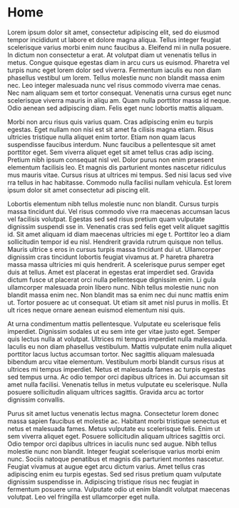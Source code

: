 # Home

Lorem ipsum dolor sit amet, consectetur adipiscing elit, sed do eiusmod tempor incididunt ut labore et dolore magna
aliqua. Tellus integer feugiat scelerisque varius morbi enim nunc faucibus a. Eleifend mi in nulla posuere. In dictum non consectetur a erat. At volutpat diam ut venenatis tellus in metus. Congue quisque egestas diam in arcu curs
us euismod. Pharetra vel turpis nunc eget lorem dolor sed viverra. Fermentum iaculis eu non diam phasellus vestibul
um lorem. Tellus molestie nunc non blandit massa enim nec. Leo integer malesuada nunc vel risus commodo viverra mae
cenas. Nec nam aliquam sem et tortor consequat. Venenatis urna cursus eget nunc scelerisque viverra mauris in aliqu
am. Quam nulla porttitor massa id neque. Odio aenean sed adipiscing diam. Felis eget nunc lobortis mattis aliquam.

Morbi non arcu risus quis varius quam. Cras adipiscing enim eu turpis egestas. Eget nullam non nisi est sit amet fa
cilisis magna etiam. Risus ultricies tristique nulla aliquet enim tortor. Etiam non quam lacus suspendisse faucibus
interdum. Nunc faucibus a pellentesque sit amet porttitor eget. Sem viverra aliquet eget sit amet tellus cras adip
iscing. Pretium nibh ipsum consequat nisl vel. Dolor purus non enim praesent elementum facilisis leo. Et magnis dis
parturient montes nascetur ridiculus mus mauris vitae. Cursus risus at ultrices mi tempus. Sed nisi lacus sed vive
rra tellus in hac habitasse. Commodo nulla facilisi nullam vehicula. Est lorem ipsum dolor sit amet consectetur adi
piscing elit.

Lobortis elementum nibh tellus molestie nunc non blandit. Cursus turpis massa tincidunt dui. Vel risus commodo vive
rra maecenas accumsan lacus vel facilisis volutpat. Egestas sed sed risus pretium quam vulputate dignissim suspendi
sse in. Venenatis cras sed felis eget velit aliquet sagittis id. Sit amet aliquam id diam maecenas ultricies mi ege
t. Porttitor leo a diam sollicitudin tempor id eu nisl. Hendrerit gravida rutrum quisque non tellus. Mauris ultrice
s eros in cursus turpis massa tincidunt dui ut. Ullamcorper dignissim cras tincidunt lobortis feugiat vivamus at. P
haretra pharetra massa massa ultricies mi quis hendrerit. A scelerisque purus semper eget duis at tellus. Amet est
placerat in egestas erat imperdiet sed. Gravida dictum fusce ut placerat orci nulla pellentesque dignissim enim. Li
gula ullamcorper malesuada proin libero nunc. Nibh tellus molestie nunc non blandit massa enim nec. Non blandit mas
sa enim nec dui nunc mattis enim ut. Tortor posuere ac ut consequat. Ut etiam sit amet nisl purus in mollis. Et ult
rices neque ornare aenean euismod elementum nisi quis.

At urna condimentum mattis pellentesque. Vulputate eu scelerisque felis imperdiet. Dignissim sodales ut eu sem inte
ger vitae justo eget. Semper quis lectus nulla at volutpat. Ultrices mi tempus imperdiet nulla malesuada. Iaculis eu non diam phasellus vestibulum. Mattis vulputate enim nulla aliquet porttitor lacus luctus accumsan tortor. Nec sagittis aliquam malesuada bibendum arcu vitae elementum. Vestibulum morbi blandit cursus risus at ultrices mi tempus imperdiet. Netus et malesuada fames ac turpis egestas sed tempus urna. Ac odio tempor orci dapibus ultrices in. Dui accumsan sit amet nulla facilisi. Venenatis tellus in metus vulputate eu scelerisque. Nulla posuere sollicitudin aliquam ultrices sagittis. Gravida arcu ac tortor dignissim convallis.

Purus sit amet luctus venenatis lectus magna. Consectetur lorem donec massa sapien faucibus et molestie ac. Habitant morbi tristique senectus et netus et malesuada fames. Metus vulputate eu scelerisque felis. Enim ut sem viverra aliquet eget. Posuere sollicitudin aliquam ultrices sagittis orci. Odio tempor orci dapibus ultrices in iaculis nunc sed augue. Nibh tellus molestie nunc non blandit. Integer feugiat scelerisque varius morbi enim nunc. Sociis natoque penatibus et magnis dis parturient montes nascetur. Feugiat vivamus at augue eget arcu dictum varius. Amet tellus cras adipiscing enim eu turpis egestas. Sed sed risus pretium quam vulputate dignissim suspendisse in. Adipiscing tristique risus nec feugiat in fermentum posuere urna. Vulputate odio ut enim blandit volutpat maecenas volutpat. Leo vel fringilla est ullamcorper eget nulla.
